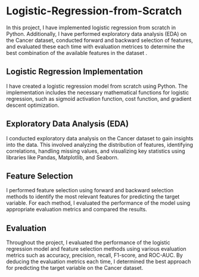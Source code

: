 # Logistic-Regression-from-Scratch


In this project, I have implemented logistic regression from scratch in Python. Additionally, I have performed exploratory data analysis (EDA) on the Cancer dataset, conducted forward and backward selection of features, and evaluated these each time with evaluation metrices to determine the best combination of the available features in the dataset .

## Logistic Regression Implementation
I have created a logistic regression model from scratch using Python. The implementation includes the necessary mathematical functions for logistic regression, such as sigmoid activation function, cost function, and gradient descent optimization.

## Exploratory Data Analysis (EDA)
I conducted exploratory data analysis on the Cancer dataset to gain insights into the data. This involved analyzing the distribution of features, identifying correlations, handling missing values, and visualizing key statistics using libraries like Pandas, Matplotlib, and Seaborn.

## Feature Selection
I performed feature selection using forward and backward selection methods to identify the most relevant features for predicting the target variable. For each method, I evaluated the performance of the model using appropriate evaluation metrics and compared the results.

## Evaluation
Throughout the project, I evaluated the performance of the logistic regression model and feature selection methods using various evaluation metrics such as accuracy, precision, recall, F1-score, and ROC-AUC. By deducing the evaluation metrics each time, I determined the best approach for predicting the target variable on the Cancer dataset.




